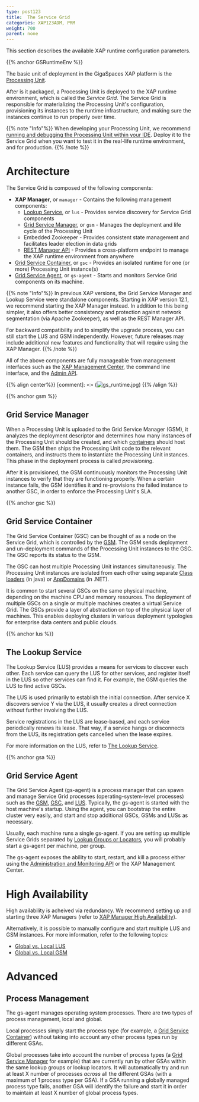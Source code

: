 ```yaml
---
type: post123
title:  The Service Grid
categories: XAP123ADM, PRM
weight: 700
parent: none
---
```


This section describes the available XAP runtime configuration parameters.

{{% anchor GSRuntimeEnv %}}

The basic unit of deployment in the GigaSpaces XAP platform is the [Processing Unit](../dev-java/the-processing-unit-overview.html).

After is it packaged, a Processing Unit is deployed to the XAP runtime environment, which is called the *Service Grid*. The Service Grid is responsible for materializing the Processing Unit's configuration, provisioning its instances to the runtime infrastructure, and making sure the instances continue to run properly over time.

{{% note "Info"%}}
When developing your Processing Unit, we recommend [running and debugging the Processing Unit within your IDE](../started/xap-debug.html). Deploy it to the Service Grid when you want to test it in the real-life runtime environment, and for production.
{{% /note %}}

# Architecture

The Service 
Grid is composed of the following components:

* **XAP Manager**, or `manager` - Contains the following management components:
  * [Lookup Service](#lus), or `lus` - Provides service discovery for Service 
  Grid components
  * [Grid Service Manager](#gsm), or `gsm` - Manages the deployment and life cycle of the Processing Unit
  * Embedded Zookeeper - Provides consistent state management and facilitates leader election in data grids
  * [REST Manager API](xap-manager-rest.html) - Provides a cross-platform endpoint to manage the XAP runtime environment from anywhere
* [Grid Service Container](#gsc), or `gsc` - Provides an isolated runtime for one (or more) Processing Unit instance(s)
* [Grid Service Agent](#gsa), or `gs-agent` - Starts and monitors Service Grid components on its machine.

{{% note "Info"%}}
In previous XAP versions, the Grid Service Manager and Lookup Service were standalone components. Starting in XAP version 12.1, we recommend starting the XAP Manager instead. In addition to this being simpler, it also offers better consistency and protection against network segmentation (via Apache Zookeeper), as well as the REST Manager API.

For backward compatibility and to simplify the upgrade process, you can still start the LUS and GSM independently. However, future releases may include additional new features and functionality that will require using the XAP Manager.
{{%  /note %}}

All of the above components are fully manageable from management interfaces such as the [XAP Management Center](gigaspaces-management-center.html), the command line interface, and the [Admin API](../dev-java/administration-and-monitoring-overview.html).

{{% align center%}}
[comment]: <> (![gs_runtime.jpg](/attachment_files/gs_runtime.jpg))
{{% /align %}}

{{% anchor gsm %}}

## Grid Service Manager

When a Processing Unit is uploaded to the Grid Service Manager (GSM), it analyzes the deployment descriptor and determines how many instances of the Processing Unit should be created, and which [containers](#gsc) should host them. The GSM then ships the Processing Unit code to the relevant containers, and instructs them to instantiate the Processing Unit instances. This phase in the deployment process is called *provisioning*.

After it is provisioned, the GSM continuously monitors the Processing Unit instances to verify that they are functioning properly. When a certain instance fails, the GSM identifies it and re-provisions the failed instance to another GSC, in order to enforce the Processing Unit's SLA.

{{% anchor gsc %}}

## Grid Service Container

The Grid Service Container (GSC) can be thought of as a node on the Service Grid, which is controlled by the [GSM](#gsm). The GSM sends deployment and un-deployment commands of the Processing Unit instances to the GSC. The GSC reports its status to the GSM.

The GSC can host multiple Processing Unit instances simultaneously. The Processing Unit instances are isolated from each other using separate [Class loaders](http://en.wikipedia.org/wiki/Java_Classloader) (in java) or [AppDomains](http://en.wikipedia.org/wiki/Appdomain) (in .NET).

It is common to start several GSCs on the same physical machine, depending on the machine CPU and memory resources. The deployment of multiple GSCs on a single or multiple machines creates a virtual Service Grid. The GSCs provide a layer of abstraction on top of the physical layer of machines. This enables deploying clusters in various deployment typologies for enterprise data centers and public clouds.

{{% anchor lus %}}

## The Lookup Service

The Lookup Service (LUS) provides a means for services to discover each other. Each service can query the LUS for other services, and register itself in the LUS so other services can find it. For example, the GSM queries the LUS to find active GSCs.

The LUS is used primarily to establish the initial connection. After service X discovers service Y via the LUS, it usually creates a direct connection without further involving the LUS.

Service registrations in the LUS are lease-based, and each service periodically renews its lease. That way, if a service hangs or disconnects from the LUS, its registration gets cancelled when the lease expires.

For more information on the LUS, refer to [The Lookup Service](./the-lookup-service.html).

{{% anchor gsa %}}

## Grid Service Agent

The Grid Service Agent (gs-agent) is a process manager that can spawn and manage Service Grid processes (operating-system-level processes) such as the [GSM](#gsm), [GSC](#gsc), and [LUS](#lus). Typically, the gs-agent is started with the host machine's startup. Using the agent, you can bootstrap the entire cluster very easily, and start and stop additional GSCs, GSMs and LUSs as necessary.

Usually, each machine runs a single gs-agent. If you are setting up multiple Service Grids separated by [Lookup Groups or Locators](#lus), you will probably start a gs-agent per machine, per group.

The gs-agent exposes the ability to start, restart, and kill a process either using the [Administration and Monitoring API](../dev-java/administration-and-monitoring-overview.html) or the XAP Management Center.

# High Availability

High availability is acheived via redundancy. We recommend setting up and starting three XAP Managers (refer to [XAP Manager High Availability](xap-manager.html#high-availability)). 

Alternatively, it is possible to manually configure and start multiple LUS and GSM instances. For more information, refer to the following topics:

* [Global vs. Local LUS](lus-configuration.html)
* [Global vs. Local GSM](gsm-configuration.html)

# Advanced

## Process Management

The gs-agent manages operating system processes. There are two types of process management, local and global.

Local processes simply start the process type (for example, a [Grid Service Container](#gsc)) without taking into account any other process types run by different GSAs.

Global processes take into account the number of process types (a [Grid Service Manager](#gsm) for example) that are currently run by other GSAs within the same lookup groups or lookup locators. It will automatically try and run at least X number of processes *across* all the different GSAs (with a maximum of 1 process type per GSA). If a GSA running a globally managed process type fails, another GSA will identify the failure and start it in order to maintain at least X number of global process types.



